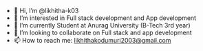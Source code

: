 - 👋 Hi, I’m @likhitha-k03
- 👀 I’m interested in Full stack development and App development
- 🌱 I’m currently Student at Anurag University (B-Tech 3rd year)
- 💞️ I’m looking to collaborate on Full stack and app development
- 📫 How to reach me: likhithakodumuri2003@gmail.com

<!---
likhi-03/likhi-03 is a ✨ special ✨ repository because its `README.md` (this file) appears on your GitHub profile.
You can click the Preview link to take a look at your changes.
--->
